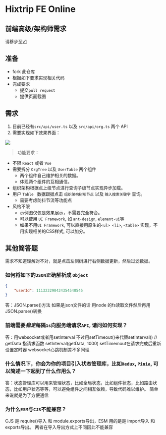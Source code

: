 # Hixtrip FE Online

## 前端高级/架构师需求

请移步至[v1](https://github.com/hixtrip/fe-online/tree/v1)

## 准备

-   fork 此仓库
-   根据如下要求实现相关代码
-   完成要求
    -   提交`pull request`
    -   提供页面截图

## 需求

1. 目前已经有`src/api/user.ts` 以及 `src/api/org.ts` 两个 API
2. 需要实现如下效果界面：

![](./docs/preview.jpg)

> 功能要求：

-   不限 `React` 或者 `Vue`
-   需要拆分 `OrgTree` 以及 `UserTable` 两个组件
    -   两个组件自己维护相关的数据。
    -   体现两个组件的互相通信。
-   组织架构根据点上级节点进行查询子级节点实现异步加载。
-   用户 `Table ` 数据跟据点击 `组织架构树形节点` 以及 `输入搜索关键字` 查询。
    -   需要考虑防抖节流等功能点
-   风格不限
    -   示例图仅仅是效果展示，不需要完全符合。
    -   可以使用 `UI Framework`, 如 `ant-design`, `element-ui`等
    -   如果不用`UI Framework`, 可以直接用原生的`<ul> <li>`, `<table>` 实现，不用实现相关的CSS样式, 可以加分。

## 其他简答题

需求不知道理解对不对，就是点击左侧树进行右侧数据更新，然后过滤数据。

### 如何将如下的`JSON`正确解析成 `Object`

```json
{
    "userId": 111323290434354540545
}
```

答：JSON.parse()方法 如果是json文件的话 用node 的fs读取文件然后再用JSON.parse()转换

### 前端需要*稳定*每隔`1s`向服务端请求`API`, 请问如何实现？

答：用websocket或者用setInterval 不过用setTimeout()来代替setInterval()
// getData 指请求函数
setInterval(getData, 1000)
setTimemout在请求完成后重新设置定时器
websocket心跳机制差不多同理

### 什么情况下，你会为你的项目引入状态管理库，比如`Redux`, `Pinia`, 可以简述一下起到了什么作用么？

答：状态管理库可以用来管理状态，比如全局状态，比如组件状态，比如路由状态，比如用户状态等等，可以避免组件之间相互依赖，导致代码难以维护。 简单来说就是为了方便通信

### 为什么`ESM`与`CJS`不能兼容？

CJS 是 require()导入 和 module.exports导出，ESM 用的是是 import导入 和 exports导出。
两者在导入导出方式上不同因此不能兼容
